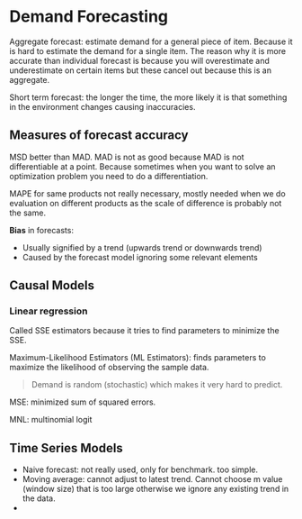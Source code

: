 # Demand Forecasting
Aggregate forecast: estimate demand for a general piece of item. Because it is hard to estimate the demand for a single item. The reason why it is more accurate than individual forecast is because you will overestimate and underestimate on certain items but these cancel out because this is an aggregate.

Short term forecast: the longer the time, the more likely it is that something in the environment changes causing inaccuracies.

## Measures of forecast accuracy
MSD better than MAD. MAD is not as good because MAD is not differentiable at a point. Because sometimes when you want to solve an optimization problem you need to do a differentiation.

MAPE for same products not really necessary, mostly needed when we do evaluation on different products as the scale of difference is probably not the same.

**Bias** in forecasts:
- Usually signified by a trend (upwards trend or downwards trend)
- Caused by the forecast model ignoring some relevant elements

## Causal Models

### Linear regression
Called SSE estimators because it tries to find parameters to minimize the SSE.

Maximum-Likelihood Estimators (ML Estimators): finds parameters to maximize the likelihood of observing the sample data.

> Demand is random (stochastic) which makes it very hard to predict.  

MSE: minimized sum of squared errors.

MNL: multinomial logit


## Time Series Models
- Naive forecast: not really used, only for benchmark. too simple.
- Moving average: cannot adjust to latest trend. Cannot choose m value (window size) that is too large otherwise we ignore any existing trend in the data.
- 
